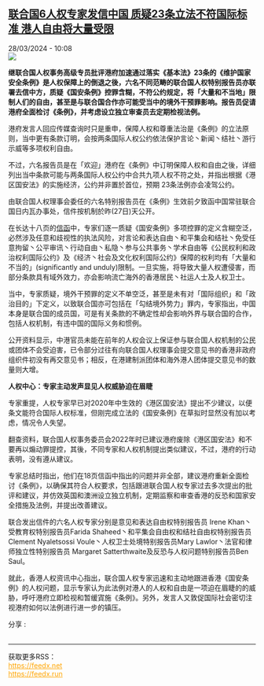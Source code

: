 <!--1711617301000-->
[联合国6人权专家发信中国 质疑23条立法不符国际标准 港人自由将大量受限](https://www.rfi.fr/cn/%E9%A6%99%E6%B8%AF/20240328-%E8%81%94%E5%90%88%E5%9B%BD6%E4%BA%BA%E6%9D%83%E4%B8%93%E5%AE%B6%E5%8F%91%E4%BF%A1%E4%B8%AD%E5%9B%BD-%E8%B4%A8%E7%96%9123%E6%9D%A1%E7%AB%8B%E6%B3%95%E4%B8%8D%E7%AC%A6%E5%9B%BD%E9%99%85%E6%A0%87%E5%87%86-%E6%B8%AF%E4%BA%BA%E8%87%AA%E7%94%B1%E5%B0%86%E5%A4%A7%E9%87%8F%E5%8F%97%E9%99%90)
------

<div>28/03/2024 - 10:08</div><img src="https://s.rfi.fr/media/display/57841356-ece2-11ee-b42e-005056a97e36/w:1280/p:16x9/28.3%20%E8%81%AF%E5%90%88%E5%9C%8B%E5%85%AD%E4%BD%8D%E4%BA%BA%E6%AC%8A%E7%89%B9%E5%88%A5%E5%A0%B1%E5%91%8A%E5%93%A1%E6%8C%87%E9%A6%99%E6%B8%AF%E6%96%B0%E7%9A%84%E5%9C%8B%E5%AE%89%E6%A2%9D%E4%BE%8B%E4%B8%8D%E7%AC%A6%E5%9C%8B%E9%9A%9B%E4%BA%BA%E6%AC%8A%E6%A8%99%E6%BA%96%EF%BC%8C%E7%B1%B2%E9%87%8D%E6%AA%A2%E3%80%82%28%E9%BA%A5%E7%87%95%E5%BA%AD%E6%8F%90%E4%BE%9B%29.jpg"><p><strong>继联合国人权事务高级专员批评港府加速通过落实《基本法》23条的《维护国家安全条例》是人权保障上的倒退之後，六名不同范畴的联合国人权特别报告员亦联署去信中方，质疑《国安条例》控罪含糊，不符公约规定，将「大量和不当地」限制人们的自由，甚至是与联合国合作亦可能受当中的境外干预罪影响。报告员促请港府全面检讨《条例》，并考虑设立独立审查员去定期检视法例。        </strong></p><div><p>港府发言人回应传媒查询时只是重申，保障人权和尊重法治是《条例》的立法原则，当中更有条款订明，会按两条国际人权公约依法保护言论丶新闻丶结社丶游行示威等多项权利自由。</p><p>不过，六名报告员是在「欢迎」港府在《条例》中订明保障人权和自由之後，详细列出当中条款可能与两条国际人权公约中合共九项人权不符之处，并指出根据《港区国安法》的实施经济，公约并非置於首位，预期 23条法例亦会凌驾公约。</p><p>由联合国人权理事会委任的六名特别报告员在《条例》生效前夕致函中国常驻联合国日内瓦办事处，信件按机制於昨(27日)天公开。</p><p>在长达十八页的<a target="_blank" href="https://gw000151-eu.fortimail.com/fmlurlsvc/?fewReq=:B:JVA0Pz0+NCh4MzwgPihnajM+PzQ+Pyh9Z2lgb3p7fGszPz9taDhrOz1taD1rN2o/b2o3OzxqOzg3PDlqbDk4bGo+Pj5sPzZvbCh6Mz85Pz87Nzc8Pz4of2dqMzo8XTpKW0Y9Pj45Oz04Izo8XTpKW0Y7Pj45Oz04KHxtfnozKG0zOj0oZmpiMz4=&url=https://spcommreports.ohchr.org/TMResultsBase/DownLoadPublicCommunicationFile?gId=28893">信函</a>中，专家们逐一质疑《国安条例》多项控罪的定义含糊空泛，必然涉及任意和歧视性的执法风险，对言论和表达自由丶和平集会和结社丶免受任意拘留丶公平审讯丶行动自由丶私隐丶参与公共事务丶学术自由等《公民权利和政治权利国际公约》及《经济丶社会及文化权利国际公约》保障的权利均有「大量和不当的」(significantly and unduly)限制。一旦实施，将导致大量人权遭侵害，而部分条款具有域外效力，亦会影响流亡海外的香港居民丶社运人士及人权卫士。</p><p>当中，专家质疑，境外干预罪的定义不单空泛，甚至是未有对「国际组织」和「政治目的」下定义，以致联合国亦可包括在「勾结境外势力」罪内，专家指出，中国本身是联合国的成员国，可是有关条款的不确定性却会影响外界与联合国的合作，包括人权机制，有违中国的国际义务和惯例。</p><p>公开资料显示，中港官员未能在前年的人权会议上保证参与联合国人权机制的公民或团体不会受迫害，已令部分过往有向联合国人权理事会提交意见书的香港非政府组织件初没有再交意见书；相反，在港建制派团体和海外港人团体提交意见书的数量则大增。</p><p><strong>人权中心：专家主动发声显见人权威胁迫在眉睫</strong></p><p>专家重提，人权专家早已对2020年中生效的《港区国安法》提出不少建议，以便条文能符合国际人权标准，但刚完成立法的《国安条例》在草拟时显然没有加以考虑，情况令人失望。</p><p>翻查资料，联合国人权事务委员会2022年时已建议港府废除《港区国安法》和不要再以煽动罪提控，其後，不同专家和人权机制提出类似建议，不过，港府的行动表明，没有遵从建议。</p><p>专家总结时指出，他们在18页信函中指出的问题并非全部，建议港府重新全面检讨《条例》，以确保其符合人权要求，包括跟进联合国人权专家过去多次提出的批评和建议，并仿效英国和澳洲设立独立机制，定期监察和审查香港的反恐和国家安全措施及法例，并提出改善建议。 </p><p>联合发出信件的六名人权专家分别是意见和表达自由权特别报告员 Irene Khan丶受教育权特别报告员Farida Shaheed丶和平集会自由权和结社自由权特别报告员Clement Nyaletsossi Voule丶人权卫士处境特别报告员Mary Lawlor丶法官和律师独立性特别报告员 Margaret Satterthwaite及反恐与人权问题特别报告员Ben Saul。</p><p>就此，香港人权资讯中心指出，联合国人权专家迅速和主动地跟进香港《国安条例》的人权问题，显示专家认为此法例对港人的人权和自由是一项迫在眉睫的的威胁，呼吁港府立即检视和暂缓寊施《条例》。另外，发言人又敦促国际社会密切注视港府如何以法例进行进一步的镇压。 </p><div data-selfpromo-newsletter></div><div data-selfpromo-app></div></div><div><div>分享 :</div><div><a href="https://www.facebook.com/dialog/share?app_id=113191652055439&amp;href=https%3A%2F%2Frfi.my%2FAT3D.F&amp;redirect_uri=https%3A%2F%2Fwww.rfi.fr%2Fcn%2F%25E9%25A6%2599%25E6%25B8%25AF%2F20240328-%25E8%2581%2594%25E5%2590%2588%25E5%259B%25BD6%25E4%25BA%25BA%25E6%259D%2583%25E4%25B8%2593%25E5%25AE%25B6%25E5%258F%2591%25E4%25BF%25A1%25E4%25B8%25AD%25E5%259B%25BD-%25E8%25B4%25A8%25E7%2596%259123%25E6%259D%25A1%25E7%25AB%258B%25E6%25B3%2595%25E4%25B8%258D%25E7%25AC%25A6%25E5%259B%25BD%25E9%2599%2585%25E6%25A0%2587%25E5%2587%2586-%25E6%25B8%25AF%25E4%25BA%25BA%25E8%2587%25AA%25E7%2594%25B1%25E5%25B0%2586%25E5%25A4%25A7%25E9%2587%258F%25E5%258F%2597%25E9%2599%2590&amp;locale=zh_CN" target="_blank" rel="noopener nofollow"><span></span></a><a href="whatsapp://send?text=%E8%81%94%E5%90%88%E5%9B%BD6%E4%BA%BA%E6%9D%83%E4%B8%93%E5%AE%B6%E5%8F%91%E4%BF%A1%E4%B8%AD%E5%9B%BD%20%E8%B4%A8%E7%96%9123%E6%9D%A1%E7%AB%8B%E6%B3%95%E4%B8%8D%E7%AC%A6%E5%9B%BD%E9%99%85%E6%A0%87%E5%87%86%20%E6%B8%AF%E4%BA%BA%E8%87%AA%E7%94%B1%E5%B0%86%E5%A4%A7%E9%87%8F%E5%8F%97%E9%99%90%20-%20https%3A%2F%2Frfi.my%2FAT3D.W" target="_blank" rel="noopener nofollow"><span></span></a><a href="https://web.whatsapp.com/send?text=%E8%81%94%E5%90%88%E5%9B%BD6%E4%BA%BA%E6%9D%83%E4%B8%93%E5%AE%B6%E5%8F%91%E4%BF%A1%E4%B8%AD%E5%9B%BD%20%E8%B4%A8%E7%96%9123%E6%9D%A1%E7%AB%8B%E6%B3%95%E4%B8%8D%E7%AC%A6%E5%9B%BD%E9%99%85%E6%A0%87%E5%87%86%20%E6%B8%AF%E4%BA%BA%E8%87%AA%E7%94%B1%E5%B0%86%E5%A4%A7%E9%87%8F%E5%8F%97%E9%99%90%20-%20https%3A%2F%2Frfi.my%2FAT3D.W" target="_blank" rel="noopener nofollow"><span></span></a><a href="https://x.com/intent/tweet?url=https%3A%2F%2Frfi.my%2FAT3D.X&amp;via=RFI_Cn&amp;related=RFI_Cn&amp;text=%E8%81%94%E5%90%88%E5%9B%BD6%E4%BA%BA%E6%9D%83%E4%B8%93%E5%AE%B6%E5%8F%91%E4%BF%A1%E4%B8%AD%E5%9B%BD%20%E8%B4%A8%E7%96%9123%E6%9D%A1%E7%AB%8B%E6%B3%95%E4%B8%8D%E7%AC%A6%E5%9B%BD%E9%99%85%E6%A0%87%E5%87%86%20%E6%B8%AF%E4%BA%BA%E8%87%AA%E7%94%B1%E5%B0%86%E5%A4%A7%E9%87%8F%E5%8F%97%E9%99%90&amp;lang=zh-cn" target="_blank" rel="noopener nofollow"><span></span></a><span data-root-share><share-button v-on:open="openModal"></share-button><share-modal v-if="displayModal" v-on:close="closeModal"></share-modal></span></div></div><br><hr><div>获取更多RSS：<br><a href="https://feedx.net" style="color:orange" target="_blank">https://feedx.net</a> <br><a href="https://feedx.run" style="color:orange" target="_blank">https://feedx.run</a><br></div>
